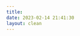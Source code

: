 ```yaml
---
title: 
date: 2023-02-14 21:41:30
layout: clean
---
```


<head>
  <!-- require APlayer -->
  <link rel="stylesheet" type="text/css" href="https://jsd.cdn.zzko.cn/gh/Aphcity/aphcity-assets@master/aplayer/css/APlayer.min.css">
  <link rel="stylesheet" type="text/css" href="https://jsd.cdn.zzko.cn/gh/Aphcity/aphcity-assets@master/aplayer/css/hugomain.min.css">
  <!-- <link rel="stylesheet" type="text/css" href="../../css/main.css"> -->
</head>
<body>
<div id="music_bg"></div>
<div id="heoMusic-page">
  <meting-js id="2245723001" server="netease" type="playlist" mutex="true" preload="auto" order="random" volume="0.5"></meting-js>
</div>
<!-- require APlayer -->
<script src="https://jsd.cdn.zzko.cn/gh/Aphcity/aphcity-assets@master/aplayer/js/APlayer.min.js"></script>
<!-- require MetingJS -->
<script src="https://jsd.cdn.zzko.cn/gh/Aphcity/aphcity-assets@master/aplayer/js/Meting2.min.js"></script>
<script async data-pjax src="https://jsd.cdn.zzko.cn/gh/Aphcity/aphcity-assets@master/aplayer/js/main.min.js"></script>
</body>